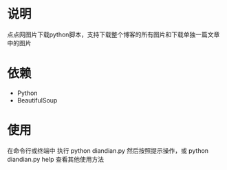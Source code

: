 说明
====
点点网图片下载python脚本，支持下载整个博客的所有图片和下载单独一篇文章中的图片

依赖
====
* Python
* BeautifulSoup

使用
====
在命令行或终端中 执行 python diandian.py 然后按照提示操作，或 python diandian.py help 查看其他使用方法